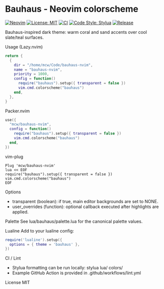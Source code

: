# Bauhaus - Neovim colorscheme

[![Neovim](https://img.shields.io/badge/Neovim-%3E%3D0.9-57A143?logo=neovim)](https://neovim.io) [![License: MIT](https://img.shields.io/badge/License-MIT-blue.svg)](LICENSE) [![CI](https://github.com/mcw/bauhaus-nvim/actions/workflows/lint.yml/badge.svg)](https://github.com/mcw/bauhaus-nvim/actions/workflows/lint.yml) [![Code Style: Stylua](https://img.shields.io/badge/Code%20Style-Stylua-2c3e50.svg)](https://github.com/JohnnyMorganz/StyLua) [![Release](https://img.shields.io/github/v/release/mcw/bauhaus-nvim)](https://github.com/mcw/bauhaus-nvim/releases)

Bauhaus-inspired dark theme: warm coral and sand accents over cool slate/teal surfaces.

Usage (Lazy.nvim)
```lua
return {
  {
    dir = "/home/mcw/Code/bauhaus-nvim",
    name = "bauhaus-nvim",
    priority = 1000,
    config = function()
      require("bauhaus").setup({ transparent = false })
      vim.cmd.colorscheme("bauhaus")
    end,
  },
}
```

Packer.nvim
```lua
use({
  "mcw/bauhaus-nvim",
  config = function()
    require("bauhaus").setup({ transparent = false })
    vim.cmd.colorscheme("bauhaus")
  end,
})
```

vim-plug
```vim
Plug 'mcw/bauhaus-nvim'
lua << EOF
require("bauhaus").setup({ transparent = false })
vim.cmd.colorscheme("bauhaus")
EOF
```

Options
- transparent (boolean): if true, main editor backgrounds are set to NONE.
- user_overrides (function): optional callback executed after highlights are applied.

Palette
See lua/bauhaus/palette.lua for the canonical palette values.

Lualine
Add to your lualine config:

```lua
require('lualine').setup({
  options = { theme = 'bauhaus' },
})
```

CI / Lint
- Stylua formatting can be run locally:
  stylua lua/ colors/
- Example GitHub Action is provided in .github/workflows/lint.yml

License
MIT
